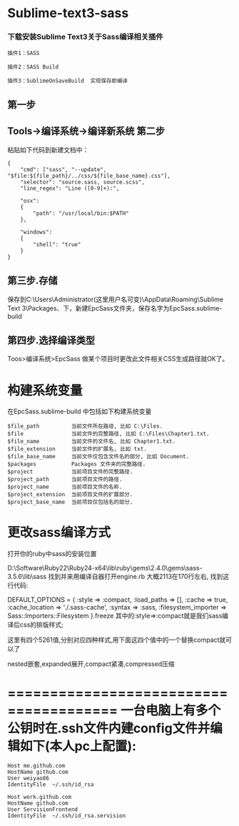 Sublime-text3-sass
====================================

### 下载安装Sublime Text3关于Sass编译相关插件
    插件1：SASS

    插件2：SASS Build

    插件3：SublimeOnSaveBuild  实现保存即编译


第一步
-----------------------------------
Tools->编译系统->编译新系统
第二步
-----------------------------------
粘贴如下代码到新建文档中：

    {
        "cmd": ["sass", "--update", "$file:${file_path}/../css/${file_base_name}.css"],
        "selector": "source.sass, source.scss",
        "line_regex": "Line ([0-9]+):",

        "osx":
        {
            "path": "/usr/local/bin:$PATH"
        },

        "windows":
        {
            "shell": "true"
        }
    }

第三步.存储
---------------------------------------
保存到C:\Users\Administrator(这里用户名可变)\AppData\Roaming\Sublime Text 3\Packages、下，新建EpcSass文件夹，保存名字为EpcSass.sublime-build

第四步.选择编译类型
---------------------------------------
Toos>编译系统>EpcSass
做某个项目时更改此文件相关CSS生成路径就OK了。


构建系统变量
=======================================
在EpcSass.sublime-build 中包括如下构建系统变量

    $file_path          当前文件所在路径, 比如 C:\Files.
    $file               当前文件的完整路径, 比如 C:\Files\Chapter1.txt.
    $file_name          当前文件的文件名, 比如 Chapter1.txt.
    $file_extension     当前文件的扩展名, 比如 txt.
    $file_base_name     当前文件仅包含文件名的部分, 比如 Document.
    $packages           Packages 文件夹的完整路径.
    $project            当前项目文件的完整路径.
    $project_path       当前项目文件的路径.
    $project_name       当前项目文件的名称.
    $project_extension  当前项目文件的扩展部分.
    $project_base_name  当前项目仅包括名的部分.
    
更改sass编译方式
=======================================    
打开你的ruby中sass的安装位置

D:\Software\Ruby22\Ruby24-x64\lib\ruby\gems\2.4.0\gems\sass-3.5.6\lib\sass
找到并来用编译自器打开engine.rb
大概2113在170行左右,  找到这行代码:

DEFAULT_OPTIONS = {
      :style => :compact,
      :load_paths => [],
      :cache => true,
      :cache_location => './.sass-cache',
      :syntax => :sass,
      :filesystem_importer => Sass::Importers::Filesystem
    }.freeze
其中的:style=>:compact就是我们sass编译后css的排版样式;

这里有四个5261值,分别对应四种样式,用下面这四个值中的一个替换compact就可以了

nested嵌套,expanded展开,compact紧凑,compressed压缩

=======================================
一台电脑上有多个公钥时在.ssh文件内建config文件并编辑如下(本人pc上配置):
=======================================
    Host me.github.com
    HostName github.com
    User weiyao86
    IdentityFile  ~/.ssh/id_rsa

    Host work.github.com
    HostName github.com
    User ServisionFrontend
    IdentityFile  ~/.ssh/id_rsa.servision
